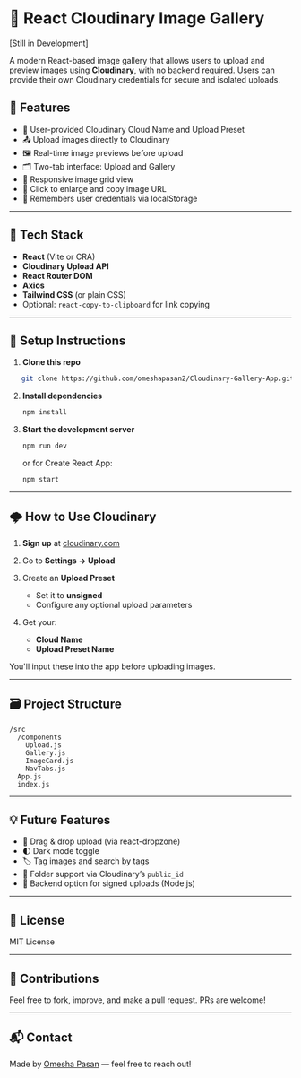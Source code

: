 # 📸 React Cloudinary Image Gallery

[Still in Development]

A modern React-based image gallery that allows users to upload and preview images using **Cloudinary**, with no backend required. Users can provide their own Cloudinary credentials for secure and isolated uploads.

## 🚀 Features

- 🔐 User-provided Cloudinary Cloud Name and Upload Preset
- 📤 Upload images directly to Cloudinary
- 🖼️ Real-time image previews before upload
- 🗂️ Two-tab interface: Upload and Gallery
- 🧱 Responsive image grid view
- 🔗 Click to enlarge and copy image URL
- 💾 Remembers user credentials via localStorage


---

## 🧠 Tech Stack

- **React** (Vite or CRA)
- **Cloudinary Upload API**
- **React Router DOM**
- **Axios**
- **Tailwind CSS** (or plain CSS)
- Optional: `react-copy-to-clipboard` for link copying

---

## 🔧 Setup Instructions

1. **Clone this repo**
```bash
   git clone https://github.com/omeshapasan2/Cloudinary-Gallery-App.git
```

2. **Install dependencies**

   ```bash
   npm install
   ```

3. **Start the development server**

   ```bash
   npm run dev
   ```

   or for Create React App:

   ```bash
   npm start
   ```

---

## 🌩️ How to Use Cloudinary

1. **Sign up** at [cloudinary.com](https://cloudinary.com)
2. Go to **Settings → Upload**
3. Create an **Upload Preset**

   * Set it to **unsigned**
   * Configure any optional upload parameters
4. Get your:

   * **Cloud Name**
   * **Upload Preset Name**

You'll input these into the app before uploading images.

---

## 🗃️ Project Structure

```
/src
  /components
    Upload.js
    Gallery.js
    ImageCard.js
    NavTabs.js
  App.js
  index.js
```

---

## 💡 Future Features

* 🔄 Drag & drop upload (via react-dropzone)
* 🌓 Dark mode toggle
* 🏷️ Tag images and search by tags
* 📁 Folder support via Cloudinary’s `public_id`
* 🔐 Backend option for signed uploads (Node.js)

---

## 📄 License

MIT License

---

## 🤝 Contributions

Feel free to fork, improve, and make a pull request. PRs are welcome!

---

## 📬 Contact

Made by [Omesha Pasan](https://portfolio.omeshapasan.site) — feel free to reach out!

